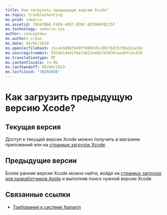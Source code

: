 ```yaml
---
title: Как загрузить предыдущую версию Xcode?
ms.topic: troubleshooting
ms.prod: xamarin
ms.assetid: 76D47B6D-F4E9-4957-B30C-B259A8FB125F
ms.technology: xamarin-ios
author: conceptdev
ms.author: crdun
ms.date: 04/02/2018
ms.openlocfilehash: 15c4e5898f049ff009fd5cd027bd1579ba52acb9
ms.sourcegitcommit: 933de144d1fbe7d412e49b743839cae4bfcac439
ms.translationtype: MT
ms.contentlocale: ru-RU
ms.lasthandoff: 09/04/2019
ms.locfileid: "70292656"
---
```

# <a name="how-can-i-download-a-previous-version-of-xcode"></a>Как загрузить предыдущую версию Xcode?

## <a name="current-version"></a>Текущая версия

Доступ к текущей версии Xcode можно получить в магазине приложений или на [странице загрузок Xcode](https://developer.apple.com/xcode/downloads/).

## <a name="older-versions"></a>Предыдущие версии

Более ранние версии Xcode можно найти, войдя на [страницу загрузок для разработчиков Apple](https://developer.apple.com/downloads/more/) и выполнив поиск нужной версии Xcode.

## <a name="related-links"></a>Связанные ссылки
- [Требования к системе Xamarin](~/cross-platform/get-started/requirements.md)
